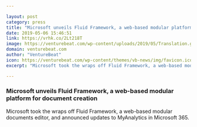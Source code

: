 ```yaml
---

layout: post
category: press
title: "Microsoft unveils Fluid Framework, a web-based modular platform for document creation"
date: 2019-05-06 15:46:51
link: https://vrhk.co/2Lt218T
image: https://venturebeat.com/wp-content/uploads/2019/05/Translation.gif?w=1200&strip=all
domain: venturebeat.com
author: "VentureBeat"
icon: https://venturebeat.com/wp-content/themes/vb-news/img/favicon.ico
excerpt: "Microsoft took the wraps off Fluid Framework, a web-based modular documents editor, and announced updates to MyAnalytics in Microsoft 365."

---
```


### Microsoft unveils Fluid Framework, a web-based modular platform for document creation

Microsoft took the wraps off Fluid Framework, a web-based modular documents editor, and announced updates to MyAnalytics in Microsoft 365.